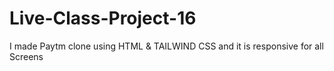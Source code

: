 # Live-Class-Project-16
I made Paytm clone using HTML &amp; TAILWIND CSS and it is responsive for all Screens
